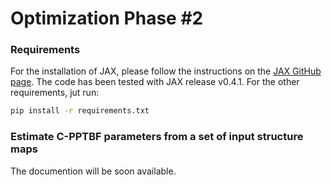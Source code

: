 # Optimization Phase #2

### Requirements

For the installation of JAX, please follow the instructions on the
[JAX GitHub page](https://github.com/google/jax#installation). The code has been tested with JAX release v0.4.1. For the other requirements, jut run:

```bash 
pip install -r requirements.txt
```

### Estimate C-PPTBF parameters from a set of input structure maps

The documention will be soon available.